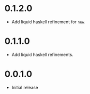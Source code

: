 # 0.1.2.0

* Add liquid haskell refinement for `new`.

# 0.1.1.0

* Add liquid haskell refinements.

# 0.0.1.0

* Initial release
